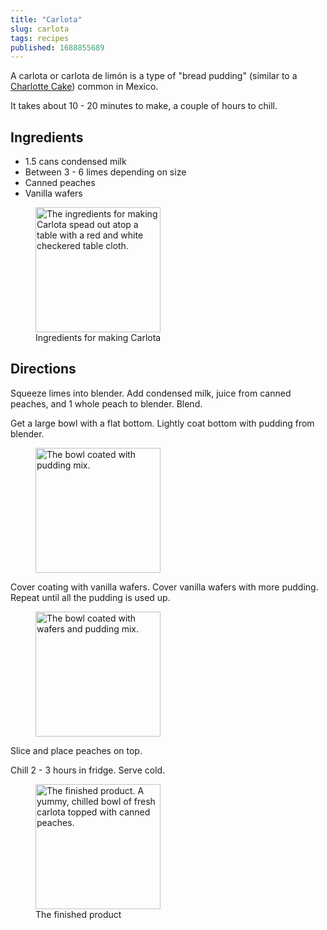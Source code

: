 ```yaml
---
title: "Carlota"
slug: carlota
tags: recipes
published: 1688855689
---
```


A carlota or carlota de limón is a type of "bread pudding" (similar to a [Charlotte Cake](https://en.wikipedia.org/wiki/Charlotte_(cake))) common in Mexico.

It takes about 10 - 20 minutes to make, a couple of hours to chill.

## Ingredients

- 1.5 cans condensed milk
- Between 3 - 6 limes depending on size
- Canned peaches
- Vanilla wafers

<figure>
    <img src="../assets/img/carlota-ingredients.jpg"
                alt="The ingredients for making Carlota spead out atop a table with a red and white checkered table cloth."
                width="200"
                title="Ingredients for making Carlota"/>
    <figcaption>Ingredients for making Carlota</figcaption>
</figure>

## Directions

Squeeze limes into blender.  Add condensed milk, juice from canned peaches, and 1 whole peach to blender.  Blend.

Get a large bowl with a flat bottom.  Lightly coat bottom with pudding from blender.

<figure>
    <img src="../assets/img/carlota-bowl.jpg"
                alt="The bowl coated with pudding mix."
                width="200"
                title="The bowl coated with pudding mix."/>
</figure>

Cover coating with vanilla wafers.  Cover vanilla wafers with more pudding.  Repeat until all the pudding is used up.

<figure>
    <img src="../assets/img/carlota-wafers.jpg"
                alt="The bowl coated with wafers and pudding mix."
                width="200"
                title="The bowl coated with wafers and pudding mix."/>
</figure>

Slice and place peaches on top.

Chill 2 - 3 hours in fridge.  Serve cold.

<figure>
    <img src="../assets/img/carlota-complete.jpg"
                alt="The finished product. A yummy, chilled bowl of fresh carlota topped with canned peaches."
                width="200"
                title="The finished product."/>
    <figcaption>The finished product</figcaption>
</figure>


